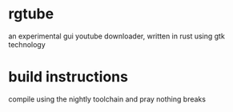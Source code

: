 # rgtube
an experimental gui youtube downloader, written in rust using gtk technology

# build instructions
compile using the nightly toolchain and pray nothing breaks
